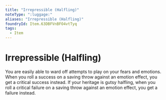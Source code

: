 ```yaml
---
title: "Irrepressible (Halfling)"
noteType: ":luggage:"
aliases: "Irrepressible (Halfling)"
foundryId: Item.63DBFVnBFO4vtTyq
tags:
  - Item
---
```


# Irrepressible (Halfling)

You are easily able to ward off attempts to play on your fears and emotions. When you roll a success on a saving throw against an emotion effect, you get a critical success instead. If your heritage is gutsy halfling, when you roll a critical failure on a saving throw against an emotion effect, you get a failure instead.
